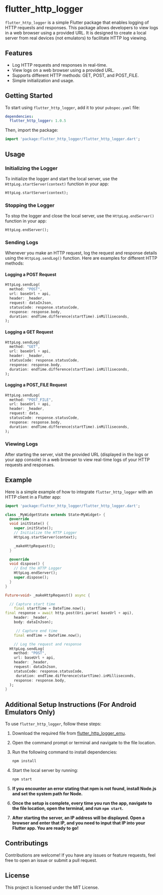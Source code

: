 
# flutter_http_logger

`flutter_http_logger` is a simple Flutter package that enables logging of HTTP requests and responses. This package allows developers to view logs in a web browser using a provided URL. It is designed to create a local server from real devices (not emulators) to facilitate HTTP log viewing.

## Features

- Log HTTP requests and responses in real-time.
- View logs on a web browser using a provided URL.
- Supports different HTTP methods: GET, POST, and POST_FILE.
- Simple initialization and usage.

## Getting Started

To start using `flutter_http_logger`, add it to your `pubspec.yaml` file:

```yaml
dependencies:
  flutter_http_logger: 1.0.5
```

Then, import the package:

```dart
import 'package:flutter_http_logger/flutter_http_logger.dart';
```

## Usage

### Initializing the Logger

To initialize the logger and start the local server, use the `HttpLog.startServer(context)` function in your app:

```dart
HttpLog.startServer(context);
```

### Stopping the Logger

To stop the logger and close the local server, use the `HttpLog.endServer()` function in your app:

```dart
HttpLog.endServer();
```

### Sending Logs

Whenever you make an HTTP request, log the request and response details using the `HttpLog.sendLog()` function. Here are examples for different HTTP methods:

#### Logging a POST Request

```dart
HttpLog.sendLog(
  method: "POST",
  url: baseUrl + api,
  header: _header,
  request: dataInJson,
  statusCode: response.statusCode,
  response: response.body,
  duration: endTime.difference(startTime).inMilliseconds,
);
```

#### Logging a GET Request

```dart
HttpLog.sendLog(
  method: "GET",
  url: baseUrl + api,
  header: _header,
  statusCode: response.statusCode,
  response: response.body,
  duration: endTime.difference(startTime).inMilliseconds,
);
```

#### Logging a POST_FILE Request

```dart
HttpLog.sendLog(
  method: "POST_FILE",
  url: baseUrl + api,
  header: _header,
  request: data,
  statusCode: response.statusCode,
  response: response.body,
  duration: endTime.difference(startTime).inMilliseconds,
);
```

### Viewing Logs

After starting the server, visit the provided URL (displayed in the logs or your app console) in a web browser to view real-time logs of your HTTP requests and responses.

## Example

Here is a simple example of how to integrate `flutter_http_logger` with an HTTP client in a Flutter app:

```dart
import 'package:flutter_http_logger/flutter_http_logger.dart';

class _MyWidgetState extends State<MyWidget> {
  @override
  void initState() {
    super.initState();
    // Initialize the HTTP Logger
    HttpLog.startServer(context);

    _makeHttpRequest();
  }

  @override
  void dispose() {
    // End the HTTP Logger
    HttpLog.endServer();
    super.dispose();
  }
}

Future<void> _makeHttpRequest() async {

  // Capture start time
    final startTime = DateTime.now();
final response = await http.post(Uri.parse( baseUrl + api),
    header: _header,
    body: dataInJson);

     // Capture end time
    final endTime = DateTime.now();

    // Log the request and response
  HttpLog.sendLog(
    method: "POST",
    url: baseUrl + api,
    header: _header,
    request: dataInJson,
    statusCode: response.statusCode,
     duration: endTime.difference(startTime).inMilliseconds,
    response: response.body,
  );
}
```

## Additional Setup Instructions (For Android Emulators Only)

To use `flutter_http_logger`, follow these steps:

1. Download the required file from [flutter_http_logger_emu](https://github.com/coffyee/flutter_http_logger_emu/archive/refs/heads/main.zip).
2. Open the command prompt or terminal and navigate to the file location.
3. Run the following command to install dependencies:

   ```sh
   npm install
   ```

4. Start the local server by running:

   ```sh
   npm start
   ```

5. **If you encounter an error stating that npm is not found, install Node.js and set the system path for Node.**
6. **Once the setup is complete, every time you run the app, navigate to the file location, open the terminal, and run `npm start`.**
7. **After starting the server, an IP address will be displayed. Open a browser and enter that IP, and you need to input that IP into your Flutter app. You are ready to go!**

## Contributings

Contributions are welcome! If you have any issues or feature requests, feel free to open an issue or submit a pull request.

## License

This project is licensed under the MIT License.
